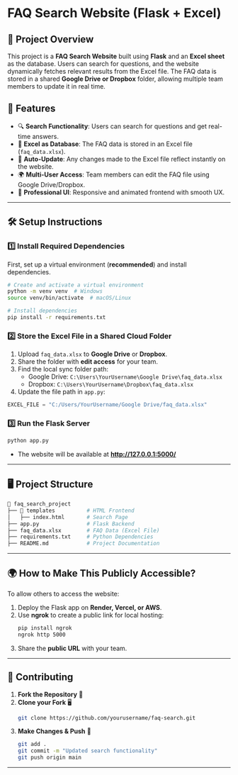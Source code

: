 # FAQ Search Website (Flask + Excel)

## 📌 **Project Overview**
This project is a **FAQ Search Website** built using **Flask** and an **Excel sheet** as the database. Users can search for questions, and the website dynamically fetches relevant results from the Excel file. The FAQ data is stored in a shared **Google Drive or Dropbox** folder, allowing multiple team members to update it in real time.

## 🚀 **Features**
- 🔍 **Search Functionality**: Users can search for questions and get real-time answers.
- 📂 **Excel as Database**: The FAQ data is stored in an Excel file (`faq_data.xlsx`).
- 🔄 **Auto-Update**: Any changes made to the Excel file reflect instantly on the website.
- 🌍 **Multi-User Access**: Team members can edit the FAQ file using Google Drive/Dropbox.
- 🎨 **Professional UI**: Responsive and animated frontend with smooth UX.

---

## 🛠 **Setup Instructions**
### **1️⃣ Install Required Dependencies**
First, set up a virtual environment (**recommended**) and install dependencies.

```bash
# Create and activate a virtual environment
python -m venv venv  # Windows
source venv/bin/activate  # macOS/Linux

# Install dependencies
pip install -r requirements.txt
```

### **2️⃣ Store the Excel File in a Shared Cloud Folder**
1. Upload `faq_data.xlsx` to **Google Drive** or **Dropbox**.
2. Share the folder with **edit access** for your team.
3. Find the local sync folder path:
   - Google Drive: `C:\Users\YourUsername\Google Drive\faq_data.xlsx`
   - Dropbox: `C:\Users\YourUsername\Dropbox\faq_data.xlsx`
4. Update the file path in `app.py`:

```python
EXCEL_FILE = "C:/Users/YourUsername/Google Drive/faq_data.xlsx"
```

### **3️⃣ Run the Flask Server**
```bash
python app.py
```
- The website will be available at **http://127.0.0.1:5000/**

---

## 🖥 **Project Structure**
```bash
📂 faq_search_project
├── 📂 templates          # HTML Frontend
│   ├── index.html       # Search Page
├── app.py               # Flask Backend
├── faq_data.xlsx        # FAQ Data (Excel File)
├── requirements.txt     # Python Dependencies
├── README.md            # Project Documentation
```

---

## 🌍 **How to Make This Publicly Accessible?**
To allow others to access the website:
1. Deploy the Flask app on **Render, Vercel, or AWS**.
2. Use **ngrok** to create a public link for local hosting:
   ```bash
   pip install ngrok
   ngrok http 5000
   ```
3. Share the **public URL** with your team.

---

## 🤝 **Contributing**
1. **Fork the Repository** 📌
2. **Clone your Fork** 🖥
   ```bash
   git clone https://github.com/yourusername/faq-search.git
   ```
3. **Make Changes & Push** 🚀
   ```bash
   git add .
   git commit -m "Updated search functionality"
   git push origin main
   ```

---



